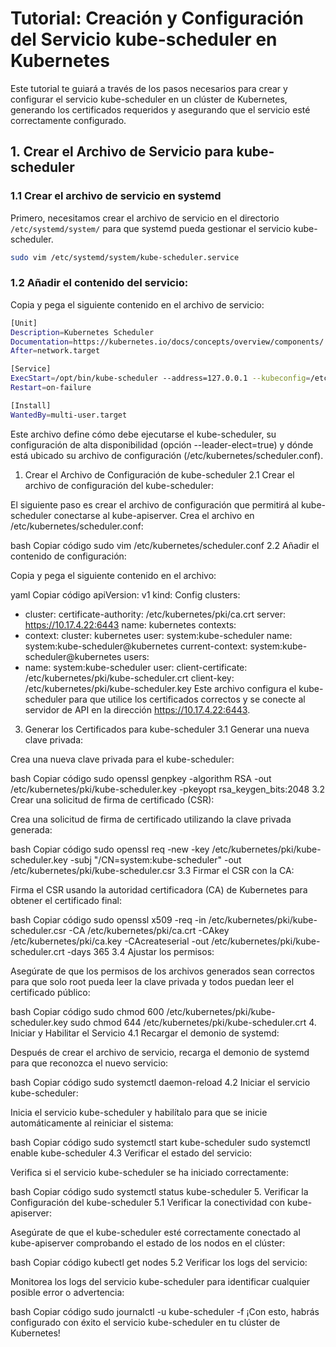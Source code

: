 # Tutorial: Creación y Configuración del Servicio kube-scheduler en Kubernetes

Este tutorial te guiará a través de los pasos necesarios para crear y configurar el servicio kube-scheduler en un clúster de Kubernetes, generando los certificados requeridos y asegurando que el servicio esté correctamente configurado.

## 1. Crear el Archivo de Servicio para kube-scheduler

### 1.1 Crear el archivo de servicio en systemd

Primero, necesitamos crear el archivo de servicio en el directorio `/etc/systemd/system/` para que systemd pueda gestionar el servicio kube-scheduler.

```bash
sudo vim /etc/systemd/system/kube-scheduler.service
```



### 1.2 Añadir el contenido del servicio:

Copia y pega el siguiente contenido en el archivo de servicio:

```bash
[Unit]
Description=Kubernetes Scheduler
Documentation=https://kubernetes.io/docs/concepts/overview/components/
After=network.target

[Service]
ExecStart=/opt/bin/kube-scheduler --address=127.0.0.1 --kubeconfig=/etc/kubernetes/scheduler.conf --leader-elect=true --v=2
Restart=on-failure

[Install]
WantedBy=multi-user.target
```

Este archivo define cómo debe ejecutarse el kube-scheduler, su configuración de alta disponibilidad (opción --leader-elect=true) y dónde está ubicado su archivo de configuración (/etc/kubernetes/scheduler.conf).

1. Crear el Archivo de Configuración de kube-scheduler
2.1 Crear el archivo de configuración del kube-scheduler:

El siguiente paso es crear el archivo de configuración que permitirá al kube-scheduler conectarse al kube-apiserver. Crea el archivo en /etc/kubernetes/scheduler.conf:

bash
Copiar código
sudo vim /etc/kubernetes/scheduler.conf
2.2 Añadir el contenido de configuración:

Copia y pega el siguiente contenido en el archivo:

yaml
Copiar código
apiVersion: v1
kind: Config
clusters:
- cluster:
    certificate-authority: /etc/kubernetes/pki/ca.crt
    server: https://10.17.4.22:6443
  name: kubernetes
contexts:
- context:
    cluster: kubernetes
    user: system:kube-scheduler
  name: system:kube-scheduler@kubernetes
current-context: system:kube-scheduler@kubernetes
users:
- name: system:kube-scheduler
  user:
    client-certificate: /etc/kubernetes/pki/kube-scheduler.crt
    client-key: /etc/kubernetes/pki/kube-scheduler.key
Este archivo configura el kube-scheduler para que utilice los certificados correctos y se conecte al servidor de API en la dirección https://10.17.4.22:6443.

3. Generar los Certificados para kube-scheduler
3.1 Generar una nueva clave privada:

Crea una nueva clave privada para el kube-scheduler:

bash
Copiar código
sudo openssl genpkey -algorithm RSA -out /etc/kubernetes/pki/kube-scheduler.key -pkeyopt rsa_keygen_bits:2048
3.2 Crear una solicitud de firma de certificado (CSR):

Crea una solicitud de firma de certificado utilizando la clave privada generada:

bash
Copiar código
sudo openssl req -new -key /etc/kubernetes/pki/kube-scheduler.key -subj "/CN=system:kube-scheduler" -out /etc/kubernetes/pki/kube-scheduler.csr
3.3 Firmar el CSR con la CA:

Firma el CSR usando la autoridad certificadora (CA) de Kubernetes para obtener el certificado final:

bash
Copiar código
sudo openssl x509 -req -in /etc/kubernetes/pki/kube-scheduler.csr -CA /etc/kubernetes/pki/ca.crt -CAkey /etc/kubernetes/pki/ca.key -CAcreateserial -out /etc/kubernetes/pki/kube-scheduler.crt -days 365
3.4 Ajustar los permisos:

Asegúrate de que los permisos de los archivos generados sean correctos para que solo root pueda leer la clave privada y todos puedan leer el certificado público:

bash
Copiar código
sudo chmod 600 /etc/kubernetes/pki/kube-scheduler.key
sudo chmod 644 /etc/kubernetes/pki/kube-scheduler.crt
4. Iniciar y Habilitar el Servicio
4.1 Recargar el demonio de systemd:

Después de crear el archivo de servicio, recarga el demonio de systemd para que reconozca el nuevo servicio:

bash
Copiar código
sudo systemctl daemon-reload
4.2 Iniciar el servicio kube-scheduler:

Inicia el servicio kube-scheduler y habilítalo para que se inicie automáticamente al reiniciar el sistema:

bash
Copiar código
sudo systemctl start kube-scheduler
sudo systemctl enable kube-scheduler
4.3 Verificar el estado del servicio:

Verifica si el servicio kube-scheduler se ha iniciado correctamente:

bash
Copiar código
sudo systemctl status kube-scheduler
5. Verificar la Configuración del kube-scheduler
5.1 Verificar la conectividad con kube-apiserver:

Asegúrate de que el kube-scheduler esté correctamente conectado al kube-apiserver comprobando el estado de los nodos en el clúster:

bash
Copiar código
kubectl get nodes
5.2 Verificar los logs del servicio:

Monitorea los logs del servicio kube-scheduler para identificar cualquier posible error o advertencia:

bash
Copiar código
sudo journalctl -u kube-scheduler -f
¡Con esto, habrás configurado con éxito el servicio kube-scheduler en tu clúster de Kubernetes!
